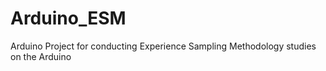 # Arduino_ESM
Arduino Project for conducting Experience Sampling Methodology studies on the Arduino
